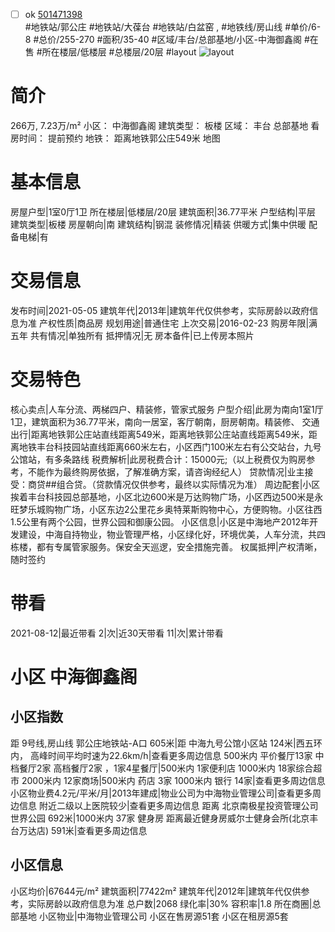 - [ ] ok [501471398](https://bj.5i5j.com/ershoufang/501471398.html)  
 #地铁站/郭公庄 #地铁站/大葆台 #地铁站/白盆窑 ,  #地铁线/房山线
#单价/6-8 #总价/255-270 #面积/35-40   #区域/丰台/总部基地/小区-中海御鑫阁 #在售 #所在楼层/低楼层 #总楼层/20层 #layout 
![layout](http://image2a.5i5j.com/bdir/layout/30284.jpg_P5.jpg) 
# 简介 
 266万,  7.23万/m² 
小区： 中海御鑫阁
建筑类型： 板楼
区域： 丰台 总部基地
看房时间： 提前预约
地铁： 距离地铁郭公庄549米 地图
# 基本信息 
 房屋户型|1室0厅1卫
所在楼层|低楼层/20层
建筑面积|36.77平米
户型结构|平层
建筑类型|板楼
房屋朝向|南
建筑结构|钢混
装修情况|精装
供暖方式|集中供暖
配备电梯|有
# 交易信息 
 发布时间|2021-05-05
建筑年代|2013年|建筑年代仅供参考，实际房龄以政府信息为准
产权性质|商品房
规划用途|普通住宅
上次交易|2016-02-23
购房年限|满五年
共有情况|单独所有
抵押情况|无
房本备件|已上传房本照片
# 交易特色 
 核心卖点|人车分流、两梯四户、精装修，管家式服务
户型介绍|此房为南向1室1厅1卫，建筑面积为36.77平米，南向一居室，客厅朝南，厨房朝南。精装修、
交通出行|距离地铁郭公庄站直线距离549米，距离地铁郭公庄站直线距离549米，距离地铁丰台科技园站直线距离660米左右，小区西门100米左右有公交站台，九号公馆站，有多条路线
税费解析|此房税费合计：15000元;（以上税费仅为购房参考，不能作为最终购房依据，了解准确方案，请咨询经纪人）
贷款情况|业主接受：商贷##组合贷。（贷款情况仅供参考，最终以实际情况为准）
周边配套|小区挨着丰台科技园总部基地，小区北边600米是万达购物广场，小区西边500米是永旺梦乐城购物广场，小区东边2公里花乡奥特莱斯购物中心，方便购物。小区往西1.5公里有两个公园，世界公园和御康公园。
小区信息|小区是中海地产2012年开发建设，中海自持物业，物业管理严格，小区绿化好，环境优美，人车分流，共四栋楼，都有专属管家服务。保安全天巡逻，安全措施完善。
权属抵押|产权清晰，随时签约
# 带看 
 2021-08-12|最近带看	 2|次|近30天带看	 11|次|累计带看
# 小区 中海御鑫阁
## 小区指数 
 距 9号线,房山线 郭公庄地铁站-A口 605米|距 中海九号公馆小区站 124米|西五环内， 高峰时间平均时速为22.6km/h|查看更多周边信息
500米内 平价餐厅13家
中档餐厅2家
高档餐厅2家 ，1家4星餐厅|500米内 1家便利店
1000米内 18家综合超市
2000米内 12家商场|500米内 药店 3家
1000米内 银行 14家|查看更多周边信息
小区物业费4.2元/平米/月|2013年建成|物业公司为中海物业管理公司|查看更多周边信息
附近二级以上医院较少|查看更多周边信息
距离 北京南极星投资管理公司世界公园 692米|1000米内 37家 健身房
距离最近健身房威尔士健身会所(北京丰台万达店) 591米|查看更多周边信息
## 小区信息 
 小区均价|67644元/m²
建筑面积|77422m²
建筑年代|2012年|建筑年代仅供参考，实际房龄以政府信息为准
总户数|2068
绿化率|30%
容积率|1.8
所在商圈|总部基地
小区物业|中海物业管理公司
小区在售房源51套
小区在租房源5套
